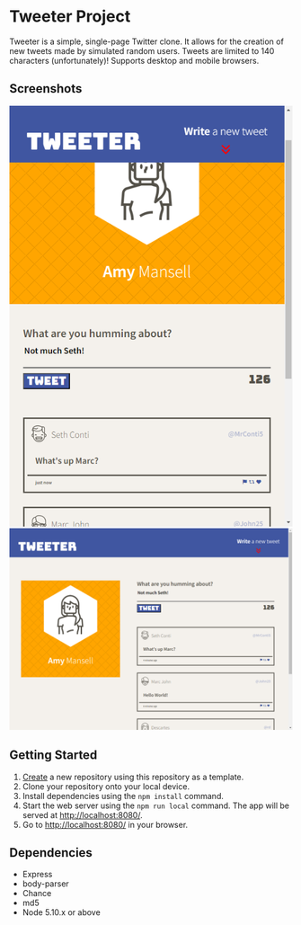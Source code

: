 # Tweeter Project

Tweeter is a simple, single-page Twitter clone. It allows for the creation of new tweets made by simulated random users. Tweets are limited to 140 characters (unfortunately)! Supports desktop and mobile browsers.

## Screenshots

!["Mobile sized view"](./docs/mobile-width.png)
!["Desktop view"](./docs/desktop-width.png)

## Getting Started

1. [Create](https://docs.github.com/en/repositories/creating-and-managing-repositories/creating-a-repository-from-a-template) a new repository using this repository as a template.
2. Clone your repository onto your local device.
3. Install dependencies using the `npm install` command.
3. Start the web server using the `npm run local` command. The app will be served at <http://localhost:8080/>.
4. Go to <http://localhost:8080/> in your browser.

## Dependencies

- Express
- body-parser
- Chance
- md5
- Node 5.10.x or above